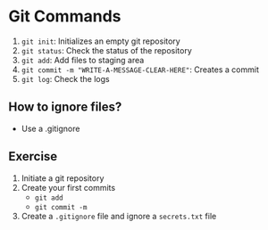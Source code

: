 # Git Commands

1. `git init`: Initializes an empty git repository
2. `git status`: Check the status of the repository
3. `git add`: Add files to staging area
4. `git commit -m "WRITE-A-MESSAGE-CLEAR-HERE"`: Creates a commit
5. `git log`: Check the logs

## How to ignore files?

- Use a .gitignore

## Exercise

1. Initiate a git repository
2. Create your first commits
   - `git add`
   - `git commit -m`
3. Create a `.gitignore` file and ignore a `secrets.txt` file

